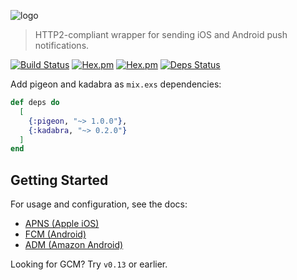 ![logo](https://raw.githubusercontent.com/codedge-llc/pigeon/master/docs/logo.png)
> HTTP2-compliant wrapper for sending iOS and Android push notifications.

[![Build Status](https://travis-ci.org/codedge-llc/pigeon.svg?branch=master)](https://travis-ci.org/codedge-llc/pigeon)
[![Hex.pm](http://img.shields.io/hexpm/v/pigeon.svg)](https://hex.pm/packages/pigeon) [![Hex.pm](http://img.shields.io/hexpm/dt/pigeon.svg)](https://hex.pm/packages/pigeon)
[![Deps Status](https://beta.hexfaktor.org/badge/all/github/codedge-llc/pigeon.svg)](https://beta.hexfaktor.org/github/codedge-llc/pigeon)

Add pigeon and kadabra as `mix.exs` dependencies:
  ```elixir
  def deps do
    [
      {:pigeon, "~> 1.0.0"},
      {:kadabra, "~> 0.2.0"}
    ]
  end
  ```

## Getting Started
For usage and configuration, see the docs:
* [APNS (Apple iOS)](https://hexdocs.pm/pigeon/apns-apple-ios.html)
* [FCM (Android)](https://hexdocs.pm/pigeon/fcm-android.html)
* [ADM (Amazon Android)](https://hexdocs.pm/pigeon/adm-amazon-android.html)

Looking for GCM? Try `v0.13` or earlier.
